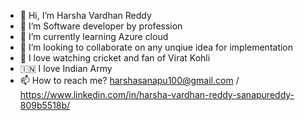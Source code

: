 * 👋 Hi, I’m Harsha Vardhan Reddy
* 👀 I’m Software developer by profession
* 🌱 I’m currently learning Azure cloud
* 💞️ I’m looking to collaborate on any unqiue idea for implementation
* :cricket_game: I love watching cricket and fan of Virat Kohli
* :india: I love Indian Army
* 📫 How to reach me? harshasanapu100@gmail.com / https://www.linkedin.com/in/harsha-vardhan-reddy-sanapureddy-809b5518b/


<!--
**harshasanapu100/harshasanapu100** is a ✨ _special_ ✨ repository because its `README.md` (this file) appears on your GitHub profile.

Here are some ideas to get you started:

- 🔭 I’m currently working on ...
- 🌱 I’m currently learning ...
- 👯 I’m looking to collaborate on ...
- 🤔 I’m looking for help with ...
- 💬 Ask me about ...
- 📫 How to reach me: ...
- 😄 Pronouns: ...
- ⚡ Fun fact: ...
-->
